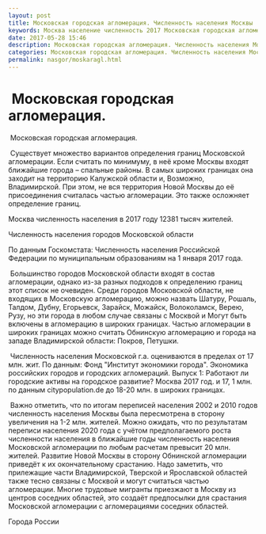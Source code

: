 ```yaml
---
layout: post
title: Московская городская агломерация. Численность населения Москвы
keywords: Москва население численность 2017 Московская городская агломерация
date: 2017-05-28 15:46
description: Московская городская агломерация. Численность населения Москвы 2017
categories: Московская городская агломерация. Численность населения Москвы 2017
permalink: nasgor/moskaragl.html
---
```


#  Московская городская агломерация.



 Московская городская агломерация.



 Существует множество вариантов определения границ Московской агломерации.
Если считать по минимуму, в неё кроме Москвы входят ближайшие города – спальные районы. В самых широких границах она заходит на территорию Калужской области и, Возможно, Владимирской. При этом, не вся территория Новой Москвы до её присоединения считалась частью агломерации. Это также осложняет определение границ.




Москва численность населения в 2017 году 12381 тысяч жителей.


Численность населения городов Московской области


По данным Госкомстата: Численность населения Российской Федерации по муниципальным образованиям на 1 января 2017 года.




 Большинство городов Московской области входят в состав агломерации, однако из-за разных подходов к определению границ этот список не очевиден. Среди городов Московской области, не входящих в Московскую агломерацию, можно назвать Шатуру, Рошаль, Талдом, Дубну, Егорьевск, Зарайск, Можайск, Волоколамск, Верею, Рузу, но эти города в любом случае связаны с Москвой  и Могут быть включены в агломерацию в широких границах. Частью агломерации в широких границах можно считать Обнинскую агломерацию и города на западе Владимирской области: Покров, Петушки.



 Численность населения Московской г.а. оцениваются в пределах от 17 млн. жит. По данным: Фонд &#34;Институт экономики города&#34;. Экономика российских городов и городских агломераций. Выпуск 1: Работают ли городские активы на городское развитие? Москва 2017 год. и 17, 1 млн. по данным citypopulation.de до 18-20 млн. в широких границах.



 Важно отметить, что по итогам переписей населения 2002 и 2010 годов численность населения Москвы была пересмотрена в сторону увеличения на 1-2 млн. жителей. Можно ожидать, что по результатам переписи населения 2020 года с учётом предполагаемого роста численности населения в ближайшие годы численность населения Московской агломерации по любым расчетам превысит 20 млн. жителей. Развитие Новой Москвы в сторону Обнинской агломерации приведёт к их окончательному срастанию. Надо заметить, что прилежащие части Владимирской, Тверской и Ярославской областей также тесно связаны с Москвой и могут считаться частью агломерации. Многие трудовые мигранты приезжают в Москву из центров соседних областей, это создаёт предпосылки для срастания Московской агломерации с агломерациями соседних областей.  



Города России

		
